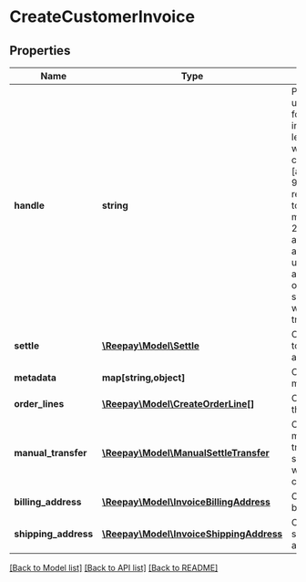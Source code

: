 # CreateCustomerInvoice

## Properties
Name | Type | Description | Notes
------------ | ------------- | ------------- | -------------
**handle** | **string** | Per account unique handle for the invoice. Max length 255 with allowable characters [a-zA-Z0-9_.-@]. It is recommended to use a maximum of 20 characters as this will allow for the use of handle as reference on bank statements without truncation. | 
**settle** | [**\Reepay\Model\Settle**](Settle.md) | Optional settle to perform after creation | [optional] 
**metadata** | **map[string,object]** | Custom metadata. | [optional] 
**order_lines** | [**\Reepay\Model\CreateOrderLine[]**](CreateOrderLine.md) | Order lines for the invoice | 
**manual_transfer** | [**\Reepay\Model\ManualSettleTransfer**](ManualSettleTransfer.md) | Optional manual transfer to settle invoice with after creation. | [optional] 
**billing_address** | [**\Reepay\Model\InvoiceBillingAddress**](InvoiceBillingAddress.md) | Optional billing address | [optional] 
**shipping_address** | [**\Reepay\Model\InvoiceShippingAddress**](InvoiceShippingAddress.md) | Optional shipping address | [optional] 

[[Back to Model list]](../README.md#documentation-for-models) [[Back to API list]](../README.md#documentation-for-api-endpoints) [[Back to README]](../README.md)


